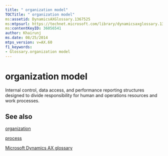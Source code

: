 ```yaml
---
title: " organization model"
TOCTitle: " organization model"
ms:assetid: DynamicsAXGlossary.1367525
ms:mtpsurl: https://technet.microsoft.com/library/dynamicsaxglossary.1367525(v=AX.60)
ms:contentKeyID: 36056541
author: Khairunj
ms.date: 08/25/2014
mtps_version: v=AX.60
f1_keywords:
- Glossary.organization model
---
```


# organization model

Internal control, data access, and performance reporting structures designed to divide responsibility for human and operations resources and work processes.

## See also

[organization](organization.md)

[process](process.md)

[Microsoft Dynamics AX glossary](glossary/microsoft-dynamics-ax-glossary.md)

  


